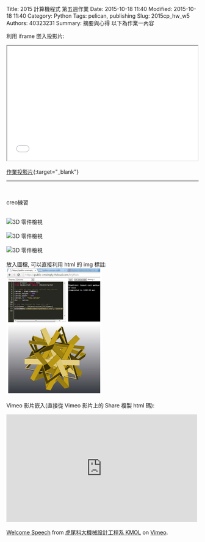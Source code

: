 Title: 2015 計算機程式 第五週作業
Date: 2015-10-18 11:40
Modified: 2015-10-18 11:40
Category: Python
Tags: pelican, publishing
Slug: 2015cp_hw_w5
Authors: 40323231
Summary: 摘要與心得
以下為作業一內容

利用 iframe 嵌入投影片:

<iframe src="simplest3.html" width="500" height="300"></iframe>

[作業投影片](simplest3.html){:target="_blank"}
<hr>
<br>
<p>creo練習</p>
<br>
<img src="https://copy.com/F7DorU0fIsYEYVWN" width="250" alt="3D 零件檢視"></img>
<br>
<br>
<img src="https://copy.com/2uzMwgAb0JaRh9GJ" width="250" alt="3D 零件檢視"></img>
<br>
<br>
<img src="https://copy.com/S0PFlRTrkQPVefF9" width="250" alt="3D 零件檢視"></img>
<br>
<br>
放入圖檔, 可以直接利用 html 的 img 標註:
<img src="images/3d_parts_viewer.png" width="250" alt="3D 零件檢視"></img>

Vimeo 影片嵌入(直接從 Vimeo 影片上的 Share 複製 html 碼):

<iframe src="https://player.vimeo.com/video/137724068" width="500" height="281" frameborder="0" webkitallowfullscreen mozallowfullscreen allowfullscreen></iframe> <p><a href="https://vimeo.com/137724068">Welcome Speech</a> from <a href="https://vimeo.com/user24079973">虎尾科大機械設計工程系 KMOL</a> on <a href="https://vimeo.com">Vimeo</a>.</p>
